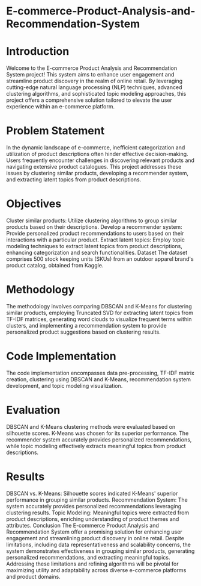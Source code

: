 # E-commerce-Product-Analysis-and-Recommendation-System
# Introduction

Welcome to the E-commerce Product Analysis and Recommendation System project! This system aims to enhance user engagement and streamline product discovery in the realm of online retail. By leveraging cutting-edge natural language processing (NLP) techniques, advanced clustering algorithms, and sophisticated topic modeling approaches, this project offers a comprehensive solution tailored to elevate the user experience within an e-commerce platform.

# Problem Statement

In the dynamic landscape of e-commerce, inefficient categorization and utilization of product descriptions often hinder effective decision-making. Users frequently encounter challenges in discovering relevant products and navigating extensive product catalogues. This project addresses these issues by clustering similar products, developing a recommender system, and extracting latent topics from product descriptions.

# Objectives

Cluster similar products: Utilize clustering algorithms to group similar products based on their descriptions.
Develop a recommender system: Provide personalized product recommendations to users based on their interactions with a particular product.
Extract latent topics: Employ topic modeling techniques to extract latent topics from product descriptions, enhancing categorization and search functionalities.
Dataset
The dataset comprises 500 stock keeping units (SKUs) from an outdoor apparel brand's product catalog, obtained from Kaggle.

# Methodology

The methodology involves comparing DBSCAN and K-Means for clustering similar products, employing Truncated SVD for extracting latent topics from TF-IDF matrices, generating word clouds to visualize frequent terms within clusters, and implementing a recommendation system to provide personalized product suggestions based on clustering results.

# Code Implementation

The code implementation encompasses data pre-processing, TF-IDF matrix creation, clustering using DBSCAN and K-Means, recommendation system development, and topic modeling visualization.

# Evaluation

DBSCAN and K-Means clustering methods were evaluated based on silhouette scores. K-Means was chosen for its superior performance. The recommender system accurately provides personalized recommendations, while topic modeling effectively extracts meaningful topics from product descriptions.

# Results

DBSCAN vs. K-Means: Silhouette scores indicated K-Means' superior performance in grouping similar products.
Recommendation System: The system accurately provides personalized recommendations leveraging clustering results.
Topic Modeling: Meaningful topics were extracted from product descriptions, enriching understanding of product themes and attributes.
Conclusion
The E-commerce Product Analysis and Recommendation System offer a promising solution for enhancing user engagement and streamlining product discovery in online retail. Despite limitations, including data representativeness and scalability concerns, the system demonstrates effectiveness in grouping similar products, generating personalized recommendations, and extracting meaningful topics. Addressing these limitations and refining algorithms will be pivotal for maximizing utility and adaptability across diverse e-commerce platforms and product domains.
